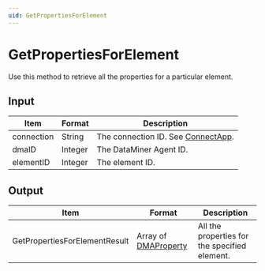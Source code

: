 ```yaml
---
uid: GetPropertiesForElement
---
```


# GetPropertiesForElement

Use this method to retrieve all the properties for a particular element.

## Input

| Item       | Format  | Description                                                                      |
|------------|---------|----------------------------------------------------------------------------------|
| connection | String  | The connection ID. See [ConnectApp](xref:ConnectApp). |
| dmaID      | Integer | The DataMiner Agent ID.                                                          |
| elementID  | Integer | The element ID.                                                                  |

## Output

| Item | Format | Description |
|--|--|--|
| GetPropertiesForElementResult | Array of [DMAProperty](xref:DMAProperty) | All the properties for the specified element. |
